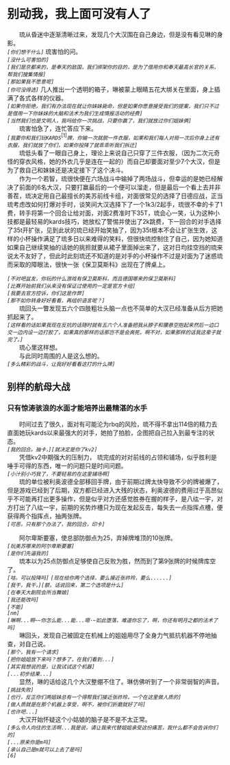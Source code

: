 # 别动我，我上面可没有人了
&emsp;&emsp;琉从昏迷中逐渐清晰过来，发现几个大汉围在自己身边，但是没有看见琳的身影。  
*```[你们想干什么]```* 琉害怕的问。  
*```[没什么可害怕的]```*  
*```[我们是京都来的，是奉天的敌国，我们绑架你的目的，是为了借用你和奉天最高长官的关系，帮我们搜集情报]```*  
*```[那如果我不愿意呢]```*  
*```[你可没得选]```* 几人推出一个透明的箱子，琳被蒙上眼睛五花大绑关在里面，身上插满了各式各样的仪器。  
*```[如果你拒绝，我们有办法现在就让你妹妹毙命，但是如果你愿意接受我们的提案，我们只不过是借用一下你妹妹的大脑和法术为我们生成情报活动的经费]```*  
*```[当然我们也是文明人，我吗给你一次挑战，只要你赢了，我们就放过你们姐妹俩]```*  
&emsp;&emsp;琉害怕急了，连忙答应下来。  
*```[我要你和我们玩KARDS```*<sup>[1]</sup>*```牌，你输一次就脱一件衣服，如果和我们每人对局一次后你身上还有衣服，我们就放了你们，如果你投降了就乖乖听我们拆迁]```*  
&emsp;&emsp;琉低头看了一眼自己身上，理论上来说自己只穿了三件衣服，（因为二次元奇怪的穿衣风格，她的外衣几乎是连在一起的）而自己却要面对至少7个大汉，但是为了救自己和妹妹还是决定接下了这个决斗。  
&emsp;&emsp;作为一个若智，琉很快便在六场战斗中输掉了两场战斗，但幸运的是她已经解决了前面的6名大汉，只要打赢最后的一个便可以溜走，但是最后一个看上去并非善茬，琉决定用自己最擅长的美苏前线卡组，对面很常见的选择了日德应战，正当琉考虑改如何打爆对手时，谈笑间大汉选择下了一个1k3/2起手，琉很不幸的卡了1费，转手将第一个回合让给对面，对面2费准时下35T，琉会心一笑，认为这种小技都是最轻易的kards技巧，她放松了警惕并使出了2k跳费，下一回合的对手选择了35t开扩张，见到此状的琉已经开始笑抽了，因为35t根本不会让扩张生效，这样的小杯操作满足了琉多日以来难得的笑料，但很快琉控制住了自己，因为她知道如果自己继续笑抽的话她的挑担就要从裙子里面掉出来了，这对日均挂空挡的琉来说太不友好了，但此时此刻琉还不知道的是对手的小杯操作不过是对面为了迷惑琉而采取的障眼法，很快一张《保卫莫斯科》出现在了牌桌上。  

*```[不对吧盆友，你玩的什么游戏有保卫莫斯科，而且德国哪来的保卫莫斯科]```*  
*```[比赛开始前我们从来没有保证过使用的一定是官方卡组]```*  
*```[我要去官方控诉，你们这是作弊]```*  
*```[那不如你转身好好看看，再组织语言呢？]```*  
&emsp;&emsp;琉回头一瞥发现五六个四肢粗壮头脑一点也不简单的大汉已经准备从后方把她抓起来了。  
*```[这样看的话如果我现在反抗的话随时就有五六个人准备把我从脖子和腰悬空抱起来然后一边口交一边内设一边打胶了，如果真的那样的话那岂不是会爽死，啊不对，如果那样的话我这辈子就完了。]```*  
&emsp;&emsp;琉心里这样想。    
&emsp;&emsp;与此同时周围的人是这么想的。  
*```[多么精彩的战斗，让我好好看看这打的什么牌]```*  
## 别样的航母大战
### 只有惊涛骇浪的水面才能培养出最精湛的水手

&emsp;&emsp;时间过去了很久，面对有可能沦为rbq的风险，琉不得不拿出114倍的精力去直面她玩kards以来最强大的对手，她拍了拍脸，企图把自己拉入到最专注的状态。  
*```[我的回合。抽卡，][就决定是你了kv2]```*  
&emsp;&emsp;凭借kv2中期强大的压制力， 琉完成的对对前线的占领和铺场，似乎胜利是唾手可得的东西，唯一的问题只是时间问题。  
*```[小汁别小巧我了，不要轻易的在这里铺场啊]```*  
&emsp;&emsp;琉的单位被利奥波德全部移回手牌，由于前期过牌太快导致不少的牌被爆了，但是游戏已经到了后期，双方都已经进入大残的状态，利奥波德的费用过于高昂似乎不可能再打出更多操作，但是似乎对方还感觉胜券在握的样子，是八纮一宇，对方打出了八纮一宇，前期的劣势炸槽只为现在发起反击，每失去一点指挥点槽，便获得两个指挥点，抽两张牌。  
*```[可恶，只有那个办法了，我的回合，印卡]```*  

&emsp;&emsp;阿尔卑斯要塞，使总部防御点为25，弃掉牌堆顶的10张牌。  
*```[玩美苏哪来的阿尔卑斯要塞]```*  
*```[是你们先逼我的]```*  
&emsp;&emsp;琉本以为25点防御点足够使自己反败为胜，然而到了第9张牌的时候牌库空了。  
*```[咕，可以投降吗]```*
*```[现在给你两个选择，要么接近张祚玲，要么......]```*  
*```[我干，我干，][额，话说回来，第二个选项是什么]```*  
*```[在奉天大剧院会所当舞娘]```*  
*```[我还能改吗]```*  
*```[不能]```*  
*```[nm]```*  
*```[琳啊...啊~~你怎么能...能...嗯·~如此堕落，难道你忘了，啊，你还有明月之都的法术了吗]```*  
&emsp;&emsp;琳回头，发现自己被固定在机械上的姐姐用尽了全身力气抵抗机器不停地抽查，对自己说。  
*```[那个，我有一个请求]```*  
*```[把你姐姐放下来吗？想多了，在我们看到...]```*  
*```[其实我想说的是，让我试试这个机器]```*  
*```[...初步结果...]```*  
&emsp;&emsp;显然，琳的话给这几个大汉整绷不住了。琳仿佛听到了一个非常弱智的声音。  
*```[挑战失败]```*  
*```[也行，反正你们两姐妹总有一个得帮我们接近张祚玲，一个在这里做人质的]```*  
*```[做人质就是在那个机器上享受，啊不，被你们折磨就好了吗]```*  
*```[也许吧...]```*  
&emsp;&emsp;大汉开始怀疑这个小姑娘的脑子是不是不太正常。  
*```[多么令人向往的生活啊...我是说，请让我来代替姐姐承受这份痛苦，我什么都不会告诉你们的]```*  
*```[...原来你是m吗]```*  
*```[承认自己是m就可以上去了是吗]```*  
*```[6]```*  
